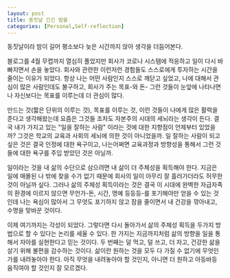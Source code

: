 ```yaml
---
layout: post
title: 동짓날 긴긴 밤을
categories: [Personal,Self-reflection]
---
```


동짓날이라 밤이 길어 평소보다 늦은 시간까지 앉아 생각을 더듬어본다.

블로그를 4월 무렵까지 열심히 풀었지만 회사가 코로나 시스템에 적응하고 일이 다시 바빠지면서 손을 놓았다. 회사와 관련한 이런저런 경험들도 스스로에게 투자하는 시간을 줄이는 이유가 되었다. 항상 나는 어떤 사람인지 스스로 깨닫고 싶었고, 나에 대해서 관심이 많은 사람인데도 불구하고, 회사가 주는 목표-와 돈- 그런 것들이 눈앞에 나타나면 나 자신보다는 목표를 이루는데 더 관심이 많다.

만드는 것(짧은 단위의 이루는 것), 목표를 이루는 것, 이런 것들이 나에게 많은 활력을 준다고 생각해왔는데 요즘은 그것들 조차도 자본주의 시대의 세뇌라는 생각이 든다. 결국 내가 가지고 있는 "일을 잘하는 사람" 이라는 것에 대한 지향점이 언제부터 있었을까? 그것은 학교의 교육과 사회의 세뇌에 의한 것이 아니었을까. 일 잘하는 사람이 되고 싶은 것은 결국 인정에 대한 욕구이고, 나는어쩌면 교육과정과 방향성을 통해서 그런 것들에 대한 욕구를 주입 받았던 것은 아닐까.

일이라는 것을 내 삶의 수단으로 삼으려면 내 삶이 더 주체성을 획득해야 한다. 지금은 일에 매몰된 나 밖에 찾을 수가 없기 때문에 회사의 일이 아무리 잘 흘러가더라도 허무한 것이 아닐까 싶다. 그러나 삶의 주체성 획득이라는 것은 결국 이 시대에 완벽한 자급자족의 환경에 이르지 않으면 무언가-돈, 시간, 명예 등등등-를 포기해야만 얻을 수 있는 것인데 나는 욕심이 많아서 그 무엇도 포기하지 않고 잠을 줄이면서 내 건강을 깎아내고, 수명을 맞바꾼 것이다.

이제 여기까지는 각성이 되었다. 그렇다면 다시 돌아가서 삶의 주체성 획득을 두가지 방법으로 할 수 있다는 논리를 세울 수 있다. 한 가지는 지금까지처럼 삶의 방향을 일을 통해서 자아를 실현한다고 믿는 것이다. 두 번째는 덜 먹고, 덜 쓰고, 더 자고, 건강한 삶을 살기 위해 불편을 감수하는 것이다. 삶이란 원하는 것을 모두 다 가질 수 없기에 무엇인가를 내려놓아야 한다. 아직 무엇을 내려놓아야 할 것인지, 아니면 더 원하고 아등바등 움직여야 할 것인지 잘 모르겠다.
